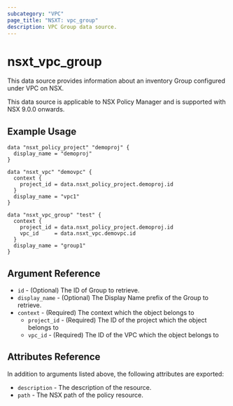 ```yaml
---
subcategory: "VPC"
page_title: "NSXT: vpc_group"
description: VPC Group data source.
---
```


# nsxt_vpc_group

This data source provides information about an inventory Group configured under VPC on NSX.

This data source is applicable to NSX Policy Manager and is supported with NSX 9.0.0 onwards.

## Example Usage

```hcl
data "nsxt_policy_project" "demoproj" {
  display_name = "demoproj"
}

data "nsxt_vpc" "demovpc" {
  context {
    project_id = data.nsxt_policy_project.demoproj.id
  }
  display_name = "vpc1"
}

data "nsxt_vpc_group" "test" {
  context {
    project_id = data.nsxt_policy_project.demoproj.id
    vpc_id     = data.nsxt_vpc.demovpc.id
  }
  display_name = "group1"
}
```

## Argument Reference

* `id` - (Optional) The ID of Group to retrieve.
* `display_name` - (Optional) The Display Name prefix of the Group to retrieve.
* `context` - (Required) The context which the object belongs to
    * `project_id` - (Required) The ID of the project which the object belongs to
    * `vpc_id` - (Required) The ID of the VPC which the object belongs to

## Attributes Reference

In addition to arguments listed above, the following attributes are exported:

* `description` - The description of the resource.
* `path` - The NSX path of the policy resource.
